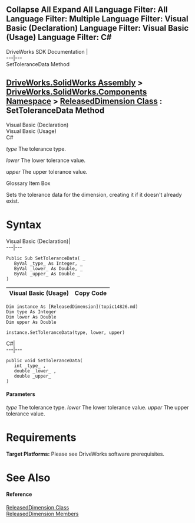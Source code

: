        

 Collapse All Expand All  Language Filter: All  Language Filter: Multiple  Language Filter: Visual Basic (Declaration) Language Filter: Visual Basic (Usage) Language Filter: C#  
---  
DriveWorks SDK Documentation  |   
---|---  
SetToleranceData Method   
  
[DriveWorks.SolidWorks Assembly](topic13342.md) > [DriveWorks.SolidWorks.Components Namespace](topic13925.md) > [ReleasedDimension Class](topic14826.md) : SetToleranceData Method  
---  
  
Visual Basic (Declaration)    
Visual Basic (Usage)    
C# 

_type_
    The tolerance type.

_lower_
    The lower tolerance value.

_upper_
    The upper tolerance value.

Glossary Item Box

Sets the tolerance data for the dimension, creating it if it doesn't already exist. 

# Syntax

Visual Basic (Declaration)|   
---|---  
      
    
    Public Sub SetToleranceData( _
       ByVal _type_ As Integer, _
       ByVal _lower_ As Double, _
       ByVal _upper_ As Double _
    )   
  
Visual Basic (Usage)| Copy Code  
---|---  
      
    
    Dim instance As [ReleasedDimension](topic14826.md)
    Dim type As Integer
    Dim lower As Double
    Dim upper As Double
     
    instance.SetToleranceData(type, lower, upper)  
  
C#|   
---|---  
      
    
    public void SetToleranceData( 
       int _type_ ,
       double _lower_ ,
       double _upper_
    )  
  
#### Parameters

 _type_
    The tolerance type.
_lower_
    The lower tolerance value.
_upper_
    The upper tolerance value.

# Requirements

**Target Platforms:** Please see DriveWorks software prerequisites.

# See Also

#### Reference

[ReleasedDimension Class](topic14826.md)   
[ReleasedDimension Members](topic14827.md)


